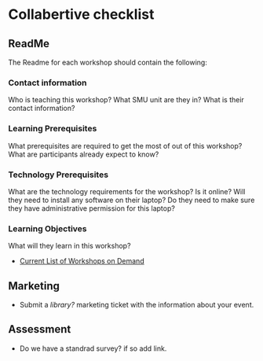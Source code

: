 # Collabertive checklist

## ReadMe
The Readme for each workshop should contain the following:
### Contact information 
Who is teaching this workshop? 
What SMU unit are they in?
What is their contact information?
### Learning Prerequisites 
What prerequisites are required to get the most of out of this workshop? What are participants already expect to know?
### Technology Prerequisites
What are the technology requirements for the workshop? Is it online? 
Will they need to install any software on their laptop? Do they need to make sure they have administrative permission for this laptop?
### Learning Objectives
What will they learn in this workshop? 


* [Current List of Workshops on Demand](https://www.smu.edu/libraries/fondren/services/workshops) 

## Marketing
* Submit a *library?* marketing ticket with the information about your event. 

## Assessment
* Do we have a standrad survey? if so add link. 
